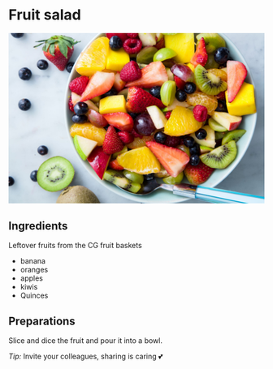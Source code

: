 # Fruit salad

![fruit_salad](../img/pasta-salad-horizontal-jpg-1522265695.jpeg)

## Ingredients

Leftover fruits from the CG fruit baskets

- banana
- oranges
- apples
- kiwis
- Quinces

## Preparations

Slice and dice the fruit and pour it into a bowl.

*Tip:*
Invite your colleagues, sharing is caring :two_hearts:




